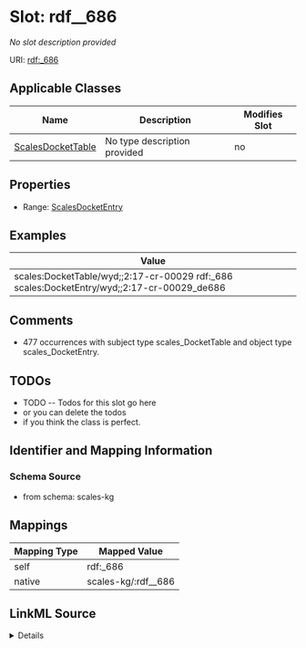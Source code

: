 

# Slot: rdf__686


_No slot description provided_





URI: [rdf:_686](http://www.w3.org/1999/02/22-rdf-syntax-ns#_686)



<!-- no inheritance hierarchy -->





## Applicable Classes

| Name | Description | Modifies Slot |
| --- | --- | --- |
| [ScalesDocketTable](../classes/ScalesDocketTable.md) | No type description provided |  no  |







## Properties

* Range: [ScalesDocketEntry](../classes/ScalesDocketEntry.md)






## Examples

| Value |
| --- |
| scales:DocketTable/wyd;;2:17-cr-00029 rdf:_686 scales:DocketEntry/wyd;;2:17-cr-00029_de686 |

## Comments

* 477 occurrences with subject type scales_DocketTable and object type scales_DocketEntry.

## TODOs

* TODO -- Todos for this slot go here
* or you can delete the todos
* if you think the class is perfect.

## Identifier and Mapping Information







### Schema Source


* from schema: scales-kg




## Mappings

| Mapping Type | Mapped Value |
| ---  | ---  |
| self | rdf:_686 |
| native | scales-kg/:rdf__686 |




## LinkML Source

<details>
```yaml
name: rdf__686
description: No slot description provided
todos:
- TODO -- Todos for this slot go here
- or you can delete the todos
- if you think the class is perfect.
comments:
- 477 occurrences with subject type scales_DocketTable and object type scales_DocketEntry.
examples:
- value: scales:DocketTable/wyd;;2:17-cr-00029 rdf:_686 scales:DocketEntry/wyd;;2:17-cr-00029_de686
from_schema: scales-kg
rank: 1000
slot_uri: rdf:_686
alias: rdf__686
domain_of:
- scales_DocketTable
range: scales_DocketEntry

```
</details>